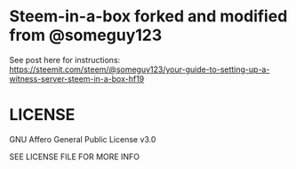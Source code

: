 # Steem-in-a-box forked and modified from @someguy123

See post here for instructions: https://steemit.com/steem/@someguy123/your-guide-to-setting-up-a-witness-server-steem-in-a-box-hf19

# LICENSE

GNU Affero General Public License v3.0

SEE LICENSE FILE FOR MORE INFO
